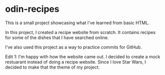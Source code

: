 # odin-recipes

This is a small project showcasing what I've learned from basic HTML.

In this project, I created a recipe website from scratch.
It contains recipes for some of the dishes that I have searched online.

I've also used this project as a way to practice commits for GitHub.

Edit 1: I'm happy with how the website came out. I decided to create a mock restuarant instead of doing a recipe website.
Since I love Star Wars, I decided to make that the theme of my project.

